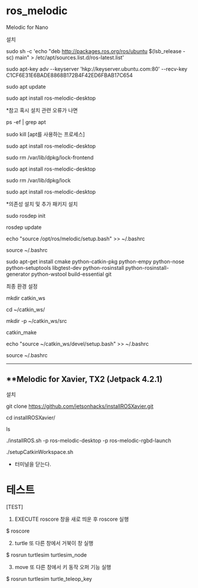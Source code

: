 # ros_melodic

Melodic for Nano

설치

sudo sh -c 'echo "deb http://packages.ros.org/ros/ubuntu $(lsb_release -sc) main" > /etc/apt/sources.list.d/ros-latest.list'

sudo apt-key adv --keyserver 'hkp://keyserver.ubuntu.com:80' --recv-key C1CF6E31E6BADE8868B172B4F42ED6FBAB17C654

sudo apt update

sudo apt install ros-melodic-desktop



*참고 혹시 설치 관련 오류가 나면

ps -ef | grep apt

sudo kill [apt를 사용하는 프로세스]

sudo apt install ros-melodic-desktop

sudo rm /var/lib/dpkg/lock-frontend

sudo apt install ros-melodic-desktop

sudo rm /var/lib/dpkg/lock

sudo apt install ros-melodic-desktop



*의존성 설치 및 추가 패키지 설치

sudo rosdep init 

rosdep update

echo "source /opt/ros/melodic/setup.bash" >> ~/.bashrc 

source ~/.bashrc

sudo apt-get install cmake python-catkin-pkg python-empy python-nose python-setuptools libgtest-dev python-rosinstall python-rosinstall-generator python-wstool build-essential git


최종 환경 설정

mkdir catkin_ws

cd ~/catkin_ws/

mkdir -p ~/catkin_ws/src 

catkin_make

echo "source ~/catkin_ws/devel/setup.bash" >> ~/.bashrc 

source ~/.bashrc

---------------------------------------------------------------------------
**Melodic for Xavier, TX2 (Jetpack 4.2.1)
---------------------------------------------------------------------------

설치

git clone https://github.com/jetsonhacks/installROSXavier.git


cd installROSXavier/

ls

./installROS.sh -p ros-melodic-desktop -p ros-melodic-rgbd-launch

./setupCatkinWorkspace.sh


* 터미널을 닫는다.

테스트
======================================
[TEST]

1) EXECUTE roscore 
창을 새로 띄운 후 roscore 실행 

$ roscore

2) turtle
또 다른 창에서 거북이 창 실행

$ rosrun turtlesim turtlesim_node

3) move
또 다른 창에서 키 동작 오퍼 기능 실행

$ rosrun turtlesim turtle_teleop_key

